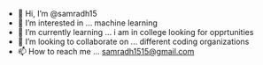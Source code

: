 - 👋 Hi, I’m @samradh15
- 👀 I’m interested in ... machine learning
- 🌱 I’m currently learning ... i am in college looking for opprtunities
- 💞️ I’m looking to collaborate on ... different coding organizations
- 📫 How to reach me ... samradh1515@gmail.com

<!---
samradh15/samradh15 is a ✨ special ✨ repository because its `README.md` (this file) appears on your GitHub profile.
You can click the Preview link to take a look at your changes.
--->
